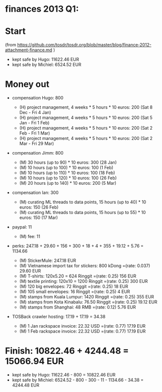 # finances 2013 Q1:

# Start
(from https://github.com/tosdr/tosdr.org/blob/master/blog/finance-2012-attachment-finance.md )

* kept safe by Hugo: 11622.46 EUR
* kept safe by Michiel: 6524.52 EUR

# Money out

* compensation Hugo: 800

    * (H) project management, 4 weeks * 5 hours * 10 euros: 200 (Sat 8 Dec - Fri 4 Jan)
    * (H) project management, 4 weeks * 5 hours * 10 euros: 200 (Sat 5 Jan - Fri 1 Feb)
    * (H) project management, 4 weeks * 5 hours * 10 euros: 200 (Sat 2 Feb - Fri 1 Mar)
    * (H) project management, 4 weeks * 5 hours * 10 euros: 200 (Sat 2 Mar - Fri 29 Mar)


* compensation Jimm: 800

    * (M) 30 hours (up to 90) * 10 euros: 300 (28 Jan)
    * (M) 10 hours (up to 100) * 10 euros: 100 (1 Feb)
    * (M) 10 hours (up to 110) * 10 euros: 100 (18 Feb)
    * (M) 10 hours (up to 120) * 10 euros: 100 (26 Feb)
    * (M) 20 hours (up to 140) * 10 euros: 200 (5 Mar)


* compensation Ian: 300

    * (M) curating ML threads to data points, 15 hours (up to 40) * 10 euros: 150 (26 Feb)
    * (M) curating ML threads to data points, 15 hours (up to 55) * 10 euros: 150 (17 Mar)


* paypal: 11

    * (M) fee: 11


* perks: 247.18 + 29.60 + 156 + 300 + 18 + 4 + 355 + 19.12 + 5.76 = 1134.66
    * (M) StickerMule: 247.18 EUR
    * (M) Vietnamese import tax for stickers: 800 kDong =(rate: 0.037) 29.60 EUR
    * (M) T-shirts: 120x5.20 = 624 Ringgit =(rate: 0.25) 156 EUR
    * (M) textile printing: 120x10 = 1200 Ringgit =(rate: 0.25) 300 EUR
    * (M) 120 big envelopes: 72 Ringgit =(rate: 0.25) 18 EUR
    * (M) 105 small envelopes: 16 Ringgit =(rate: 0.25) 4 EUR
    * (M) stamps from Kuala Lumpur: 1420 Ringgit =(rate: 0.25) 355 EUR
    * (M) stamps from Kota Kinabalu: 76.50 Ringgit =(rate: 0.25) 19.12 EUR
    * (M) stamps from Shanghai: 48 RMB =(rate: 0.12) 5.76 EUR

  
* TOSBack crawler hosting: 17.19 + 17.19 = 34.38
    * (M) 1 Jan rackspace invoice: 22.32 USD =(rate: 0.77) 17.19 EUR
    * (M) 1 Feb rackspace invoice: 22.32 USD =(rate: 0.77) 17.19 EUR
  
# Finish: 10822.46 + 4244.48  = 15066.94 EUR

* kept safe by Hugo: 11622.46 - 800 = 10822.46 EUR
* kept safe by Michiel: 6524.52 - 800 - 300 - 11 - 1134.66 - 34.38 =  4244.48 EUR

